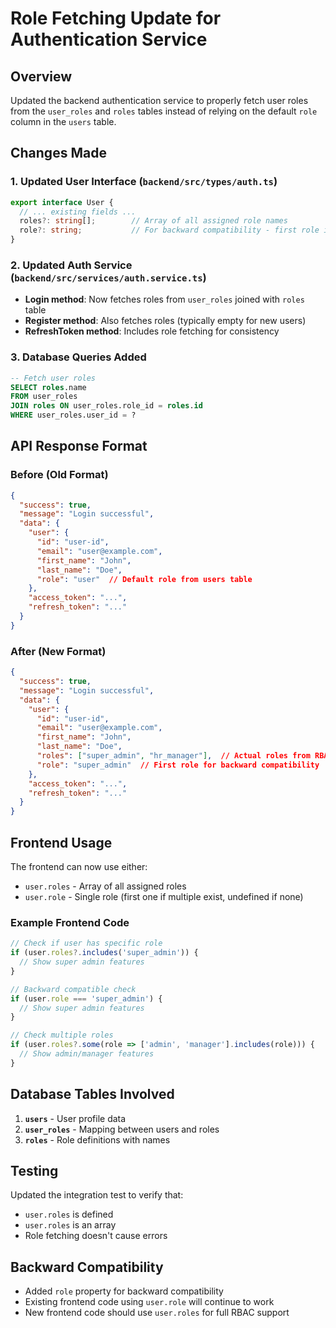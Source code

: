 # Role Fetching Update for Authentication Service

## Overview
Updated the backend authentication service to properly fetch user roles from the `user_roles` and `roles` tables instead of relying on the default `role` column in the `users` table.

## Changes Made

### 1. Updated User Interface (`backend/src/types/auth.ts`)
```typescript
export interface User {
  // ... existing fields ...
  roles?: string[];        // Array of all assigned role names
  role?: string;           // For backward compatibility - first role if only one exists
}
```

### 2. Updated Auth Service (`backend/src/services/auth.service.ts`)
- **Login method**: Now fetches roles from `user_roles` joined with `roles` table
- **Register method**: Also fetches roles (typically empty for new users)
- **RefreshToken method**: Includes role fetching for consistency

### 3. Database Queries Added
```sql
-- Fetch user roles
SELECT roles.name 
FROM user_roles 
JOIN roles ON user_roles.role_id = roles.id 
WHERE user_roles.user_id = ?
```

## API Response Format

### Before (Old Format)
```json
{
  "success": true,
  "message": "Login successful",
  "data": {
    "user": {
      "id": "user-id",
      "email": "user@example.com",
      "first_name": "John",
      "last_name": "Doe",
      "role": "user"  // Default role from users table
    },
    "access_token": "...",
    "refresh_token": "..."
  }
}
```

### After (New Format)
```json
{
  "success": true,
  "message": "Login successful",
  "data": {
    "user": {
      "id": "user-id",
      "email": "user@example.com",
      "first_name": "John",
      "last_name": "Doe",
      "roles": ["super_admin", "hr_manager"],  // Actual roles from RBAC system
      "role": "super_admin"  // First role for backward compatibility
    },
    "access_token": "...",
    "refresh_token": "..."
  }
}
```

## Frontend Usage

The frontend can now use either:
- `user.roles` - Array of all assigned roles
- `user.role` - Single role (first one if multiple exist, undefined if none)

### Example Frontend Code
```typescript
// Check if user has specific role
if (user.roles?.includes('super_admin')) {
  // Show super admin features
}

// Backward compatible check
if (user.role === 'super_admin') {
  // Show super admin features
}

// Check multiple roles
if (user.roles?.some(role => ['admin', 'manager'].includes(role))) {
  // Show admin/manager features
}
```

## Database Tables Involved

1. **`users`** - User profile data
2. **`user_roles`** - Mapping between users and roles
3. **`roles`** - Role definitions with names

## Testing

Updated the integration test to verify that:
- `user.roles` is defined
- `user.roles` is an array
- Role fetching doesn't cause errors

## Backward Compatibility

- Added `role` property for backward compatibility
- Existing frontend code using `user.role` will continue to work
- New frontend code should use `user.roles` for full RBAC support




